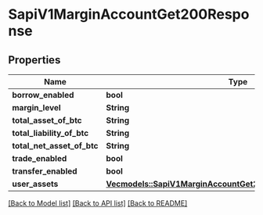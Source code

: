 # SapiV1MarginAccountGet200Response

## Properties

Name | Type | Description | Notes
------------ | ------------- | ------------- | -------------
**borrow_enabled** | **bool** |  | 
**margin_level** | **String** |  | 
**total_asset_of_btc** | **String** |  | 
**total_liability_of_btc** | **String** |  | 
**total_net_asset_of_btc** | **String** |  | 
**trade_enabled** | **bool** |  | 
**transfer_enabled** | **bool** |  | 
**user_assets** | [**Vec<models::SapiV1MarginAccountGet200ResponseUserAssetsInner>**](_sapi_v1_margin_account_get_200_response_userAssets_inner.md) |  | 

[[Back to Model list]](../README.md#documentation-for-models) [[Back to API list]](../README.md#documentation-for-api-endpoints) [[Back to README]](../README.md)


